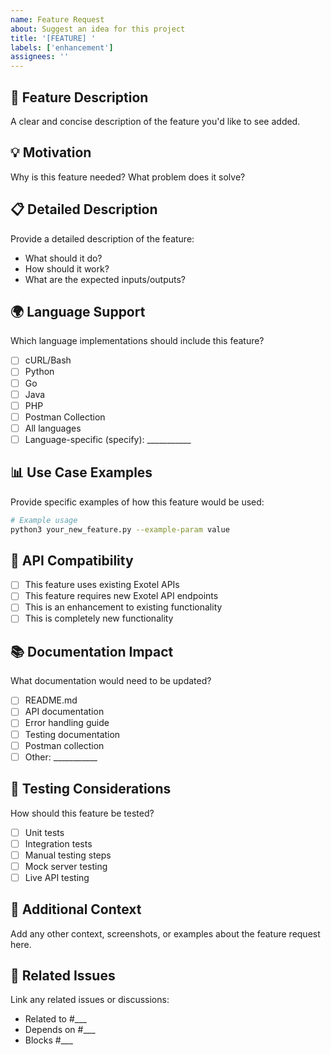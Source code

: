 ```yaml
---
name: Feature Request
about: Suggest an idea for this project
title: '[FEATURE] '
labels: ['enhancement']
assignees: ''
---
```


## 🚀 Feature Description
A clear and concise description of the feature you'd like to see added.

## 💡 Motivation
Why is this feature needed? What problem does it solve?

## 📋 Detailed Description
Provide a detailed description of the feature:
- What should it do?
- How should it work?
- What are the expected inputs/outputs?

## 🌍 Language Support
Which language implementations should include this feature?
- [ ] cURL/Bash
- [ ] Python
- [ ] Go
- [ ] Java
- [ ] PHP
- [ ] Postman Collection
- [ ] All languages
- [ ] Language-specific (specify): ___________

## 📊 Use Case Examples
Provide specific examples of how this feature would be used:

```bash
# Example usage
python3 your_new_feature.py --example-param value
```

## 🔄 API Compatibility
- [ ] This feature uses existing Exotel APIs
- [ ] This feature requires new Exotel API endpoints
- [ ] This is an enhancement to existing functionality
- [ ] This is completely new functionality

## 📚 Documentation Impact
What documentation would need to be updated?
- [ ] README.md
- [ ] API documentation
- [ ] Error handling guide
- [ ] Testing documentation
- [ ] Postman collection
- [ ] Other: ___________

## 🧪 Testing Considerations
How should this feature be tested?
- [ ] Unit tests
- [ ] Integration tests
- [ ] Manual testing steps
- [ ] Mock server testing
- [ ] Live API testing

## 📎 Additional Context
Add any other context, screenshots, or examples about the feature request here.

## 🔗 Related Issues
Link any related issues or discussions:
- Related to #___
- Depends on #___
- Blocks #___
